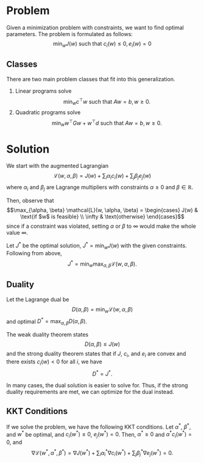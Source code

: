 # Problem
Given a minimization problem with constraints, we want to find optimal parameters. The problem is formulated as follows: $$\min_w J(w) \text{ such that } c_i(w) \leq 0, e_i(w) = 0$$

## Classes
There are two main problem classes that fit into this generalization.
1. Linear programs solve $$\min_w c^\top w \text{ such that } Aw = b, w \geq 0.$$
2. Quadratic programs solve $$\min_w w^\top Gw + w^\top d \text{ such that } Aw = b, w \geq 0.$$

# Solution
We start with the augmented Lagrangian $$\mathcal{L}(w, \alpha, \beta) = J(w) + \sum_i \alpha_i c_i(w) + \sum_j\beta_j e_j(w)$$ where $\alpha_i$ and $\beta_j$ are Lagrange multipliers with constraints $\alpha \geq 0$ and $\beta \in \mathbb{R}$.

Then, observe that $$\max_{\alpha, \beta} \mathcal{L}(w, \alpha, \beta) = \begin{cases} J(w) & \text{if $w$ is feasible} \\ \infty & \text{otherwise} \end{cases}$$ since if a constraint was violated, setting $\alpha$ or $\beta$ to $\infty$ would make the whole value $\infty$.

Let $J^*$ be the optimal solution, $J^* = \min_w J(w)$ with the given constraints. Following from above, $$J^* = \min_w \max_{\alpha, \beta} \mathcal{L}(w, \alpha, \beta).$$
## Duality
Let the Lagrange dual be $$D(\alpha, \beta) = \min_w \mathcal{L}(w, \alpha, \beta)$$ and optimal $D^* = \max_{\alpha, \beta} D(\alpha, \beta)$.

The weak duality theorem states $$D(\alpha, \beta) \leq J(w)$$ and the strong duality theorem states that if $J$, $c_i$, and $e_i$ are convex and there exists $c_i(w) < 0$ for all $i$, we have $$D^* = J^*.$$

In many cases, the dual solution is easier to solve for. Thus, if the strong duality requirements are met, we can optimize for the dual instead.

## KKT Conditions
If we solve the problem, we have the following KKT conditions. Let $\alpha^*$, $\beta^*$, and $w^*$ be optimal, and $c_i(w^*) \leq 0$, $e_j(w^*) = 0$. Then, $\alpha^* \geq 0$ and $\alpha^* c_i(w^*) = 0$, and $$\nabla \mathcal{L}(w^*, \alpha^*, \beta^*) = \nabla J(w^*) + \sum_i \alpha_i^* \nabla c_i(w^*) + \sum_j \beta_j^* \nabla e_j(w^*) = 0.$$